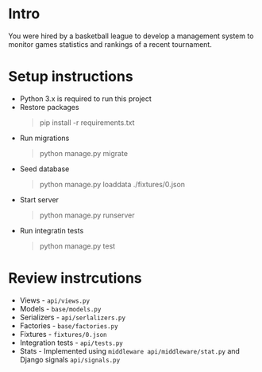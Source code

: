 # Intro
You were hired by a basketball league to develop a management system to monitor games statistics and rankings of a recent tournament.

# Setup instructions
- Python 3.x is required to run this project
- Restore packages
    > pip install -r requirements.txt
- Run migrations
    > python manage.py migrate
- Seed database 
    > python manage.py loaddata ./fixtures/0.json
- Start server
    > python manage.py runserver
- Run integratin tests
    > python manage.py test

# Review instrcutions
- Views - `api/views.py`
- Models - `base/models.py`
- Serializers - `api/serlalizers.py`
- Factories - `base/factories.py`
- Fixtures - `fixtures/0.json`
- Integration tests - `api/tests.py`
- Stats - Implemented using `middleware api/middleware/stat.py` and Django signals `api/signals.py`

